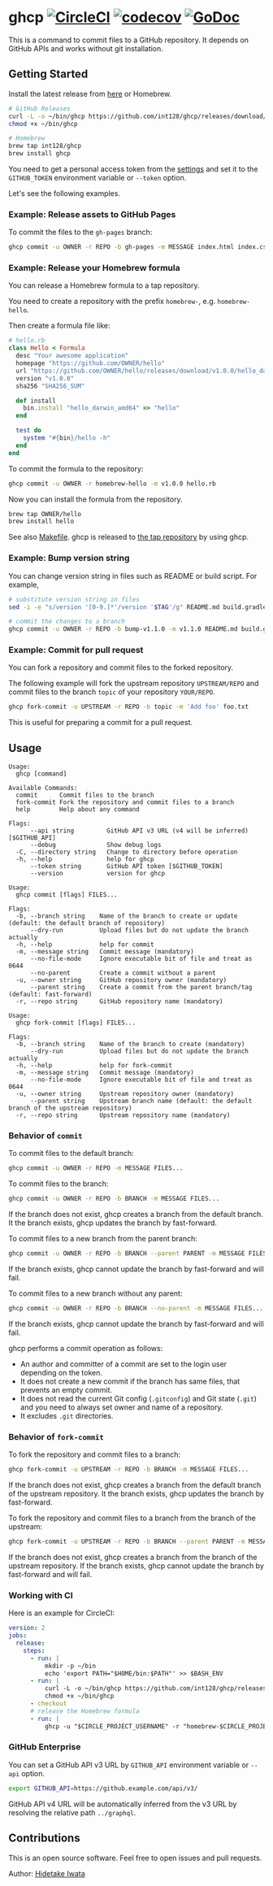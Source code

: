 # ghcp [![CircleCI](https://circleci.com/gh/int128/ghcp.svg?style=shield)](https://circleci.com/gh/int128/ghcp) [![codecov](https://codecov.io/gh/int128/ghcp/branch/master/graph/badge.svg)](https://codecov.io/gh/int128/ghcp) [![GoDoc](https://godoc.org/github.com/int128/ghcp?status.svg)](https://godoc.org/github.com/int128/ghcp)

This is a command to commit files to a GitHub repository.
It depends on GitHub APIs and works without git installation.


## Getting Started

Install the latest release from [here](https://github.com/int128/ghcp/releases) or Homebrew.

```sh
# GitHub Releases
curl -L -o ~/bin/ghcp https://github.com/int128/ghcp/releases/download/v1.5.0/ghcp_linux_amd64
chmod +x ~/bin/ghcp

# Homebrew
brew tap int128/ghcp
brew install ghcp
```

You need to get a personal access token from the [settings](https://github.com/settings/tokens) and set it to the `GITHUB_TOKEN` environment variable or `--token` option.

Let's see the following examples.


### Example: Release assets to GitHub Pages

To commit the files to the `gh-pages` branch:

```sh
ghcp commit -u OWNER -r REPO -b gh-pages -m MESSAGE index.html index.css
```


### Example: Release your Homebrew formula

You can release a Homebrew formula to a tap repository.

You need to create a repository with the prefix `homebrew-`, e.g. `homebrew-hello`.

Then create a formula file like:

```rb
# hello.rb
class Hello < Formula
  desc "Your awesome application"
  homepage "https://github.com/OWNER/hello"
  url "https://github.com/OWNER/hello/releases/download/v1.0.0/hello_darwin_amd64"
  version "v1.0.0"
  sha256 "SHA256_SUM"

  def install
    bin.install "hello_darwin_amd64" => "hello"
  end

  test do
    system "#{bin}/hello -h"
  end
end
```

To commit the formula to the repository:

```sh
ghcp commit -u OWNER -r homebrew-hello -m v1.0.0 hello.rb
```

Now you can install the formula from the repository.

```sh
brew tap OWNER/hello
brew install hello
```

See also [Makefile](Makefile).
ghcp is released to [the tap repository](https://github.com/int128/homebrew-ghcp) by using ghcp.


### Example: Bump version string

You can change version string in files such as README or build script.
For example,

```sh
# substitute version string in files
sed -i -e "s/version '[0-9.]*'/version '$TAG'/g" README.md build.gradle

# commit the changes to a branch
ghcp commit -u OWNER -r REPO -b bump-v1.1.0 -m v1.1.0 README.md build.gradle
```


### Example: Commit for pull request

You can fork a repository and commit files to the forked repository.

The following example will fork the upstream repository `UPSTREAM/REPO` and
commit files to the branch `topic` of your repository `YOUR/REPO`.

```sh
ghcp fork-commit -u UPSTREAM -r REPO -b topic -m 'Add foo' foo.txt
```

This is useful for preparing a commit for a pull request.


## Usage

```
Usage:
  ghcp [command]

Available Commands:
  commit      Commit files to the branch
  fork-commit Fork the repository and commit files to a branch
  help        Help about any command

Flags:
      --api string         GitHub API v3 URL (v4 will be inferred) [$GITHUB_API]
      --debug              Show debug logs
  -C, --directory string   Change to directory before operation
  -h, --help               help for ghcp
      --token string       GitHub API token [$GITHUB_TOKEN]
      --version            version for ghcp
```

```
Usage:
  ghcp commit [flags] FILES...

Flags:
  -b, --branch string    Name of the branch to create or update (default: the default branch of repository)
      --dry-run          Upload files but do not update the branch actually
  -h, --help             help for commit
  -m, --message string   Commit message (mandatory)
      --no-file-mode     Ignore executable bit of file and treat as 0644
      --no-parent        Create a commit without a parent
  -u, --owner string     GitHub repository owner (mandatory)
      --parent string    Create a commit from the parent branch/tag (default: fast-forward)
  -r, --repo string      GitHub repository name (mandatory)
```

```
Usage:
  ghcp fork-commit [flags] FILES...

Flags:
  -b, --branch string    Name of the branch to create (mandatory)
      --dry-run          Upload files but do not update the branch actually
  -h, --help             help for fork-commit
  -m, --message string   Commit message (mandatory)
      --no-file-mode     Ignore executable bit of file and treat as 0644
  -u, --owner string     Upstream repository owner (mandatory)
      --parent string    Upstream branch name (default: the default branch of the upstream repository)
  -r, --repo string      Upstream repository name (mandatory)
```


### Behavior of `commit`

To commit files to the default branch:

```sh
ghcp commit -u OWNER -r REPO -m MESSAGE FILES...
```

To commit files to the branch:

```sh
ghcp commit -u OWNER -r REPO -b BRANCH -m MESSAGE FILES...
```

If the branch does not exist, ghcp creates a branch from the default branch.
It the branch exists, ghcp updates the branch by fast-forward.

To commit files to a new branch from the parent branch:

```sh
ghcp commit -u OWNER -r REPO -b BRANCH --parent PARENT -m MESSAGE FILES...
```

If the branch exists, ghcp cannot update the branch by fast-forward and will fail.

To commit files to a new branch without any parent:

```sh
ghcp commit -u OWNER -r REPO -b BRANCH --no-parent -m MESSAGE FILES...
```

If the branch exists, ghcp cannot update the branch by fast-forward and will fail.

ghcp performs a commit operation as follows:

- An author and committer of a commit are set to the login user depending on the token.
- It does not create a new commit if the branch has same files, that prevents an empty commit.
- It does not read the current Git config (`.gitconfig`) and Git state (`.git`) and you need to always set owner and name of a repository.
- It excludes `.git` directories.


### Behavior of `fork-commit`

To fork the repository and commit files to a branch:

```sh
ghcp fork-commit -u UPSTREAM -r REPO -b BRANCH -m MESSAGE FILES...
```

If the branch does not exist, ghcp creates a branch from the default branch of the upstream repository.
It the branch exists, ghcp updates the branch by fast-forward.

To fork the repository and commit files to a branch from the branch of the upstream:

```sh
ghcp fork-commit -u UPSTREAM -r REPO -b BRANCH --parent PARENT -m MESSAGE FILES...
```

If the branch does not exist, ghcp creates a branch from the branch of the upstream repository.
If the branch exists, ghcp cannot update the branch by fast-forward and will fail.


### Working with CI

Here is an example for CircleCI:

```yaml
version: 2
jobs:
  release:
    steps:
      - run: |
          mkdir -p ~/bin
          echo 'export PATH="$HOME/bin:$PATH"' >> $BASH_ENV
      - run: |
          curl -L -o ~/bin/ghcp https://github.com/int128/ghcp/releases/download/v1.3.0/ghcp_linux_amd64
          chmod +x ~/bin/ghcp
      - checkout
      # release the Homebrew formula
      - run: |
          ghcp -u "$CIRCLE_PROJECT_USERNAME" -r "homebrew-$CIRCLE_PROJECT_REPONAME" -m "$CIRCLE_TAG" hello.rb
```

### GitHub Enterprise

You can set a GitHub API v3 URL by `GITHUB_API` environment variable or `--api` option.

```sh
export GITHUB_API=https://github.example.com/api/v3/
```

GitHub API v4 URL will be automatically inferred from the v3 URL by resolving the relative path `../graphql`.


## Contributions

This is an open source software.
Feel free to open issues and pull requests.

Author: [Hidetake Iwata](https://github.com/int128)
